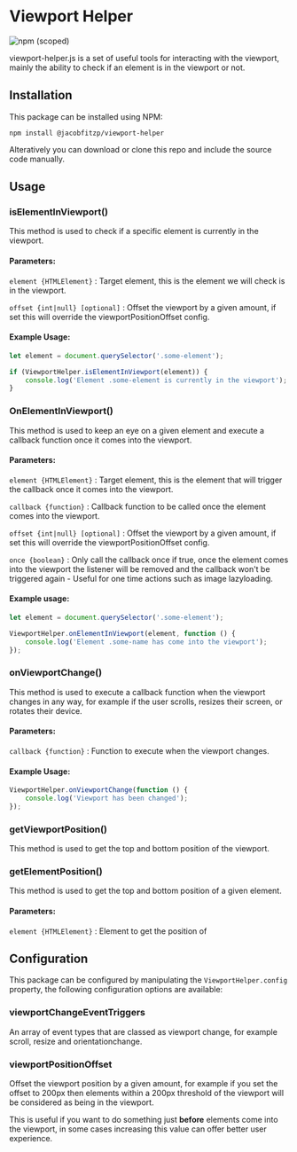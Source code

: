 <h1>Viewport Helper</h1>

![npm (scoped)](https://img.shields.io/npm/v/@jacobfitzp/viewport-helper)

viewport-helper.js is a set of useful tools for interacting with the viewport, mainly the ability to check if an element is in the viewport or not.

## Installation

This package can be installed using NPM:

```
npm install @jacobfitzp/viewport-helper
```

Alteratively you can download or clone this repo and include the source code manually.

## Usage

### isElementInViewport()

This method is used to check if a specific element is currently in the viewport.

#### Parameters:

`element {HTMLElement}` : Target element, this is the element we will check is in the viewport.

`offset {int|null} [optional]` : Offset the viewport by a given amount, if set this will override the viewportPositionOffset config.

#### Example Usage:

```javascript
let element = document.querySelector('.some-element');

if (ViewportHelper.isElementInViewport(element)) {
    console.log('Element .some-element is currently in the viewport');
}
```

### OnElementInViewport()

This method is used to keep an eye on a given element and execute a callback function once it comes into the viewport.

#### Parameters:

`element {HTMLElement}` : Target element, this is the element that will trigger the callback once it comes into the viewport.

`callback {function}` : Callback function to be called once the element comes into the viewport.

`offset {int|null} [optional]` : Offset the viewport by a given amount, if set this will override the viewportPositionOffset config.

`once {boolean}` : Only call the callback once if true, once the element comes into the viewport the listener will be removed and the callback won't be triggered again - Useful for one time actions such as image lazyloading.

#### Example usage:
```javascript
let element = document.querySelector('.some-element');

ViewportHelper.onElementInViewport(element, function () {
    console.log('Element .some-name has come into the viewport');
});
```

### onViewportChange()

This method is used to execute a callback function when the viewport changes in any way, for example if the user scrolls, resizes their screen, or rotates their device.

#### Parameters:

`callback {function}` : Function to execute when the viewport changes.

#### Example Usage:

```javascript
ViewportHelper.onViewportChange(function () {
    console.log('Viewport has been changed');
});
```

### getViewportPosition()

This method is used to get the top and bottom position of the viewport.

### getElementPosition()

This method is used to get the top and bottom position of a given element.

#### Parameters:

`element {HTMLElement}` : Element to get the position of

## Configuration

This package can be configured by manipulating the `ViewportHelper.config` property, the following configuration options are available:

### viewportChangeEventTriggers

An array of event types that are classed as viewport change, for example scroll, resize and orientationchange.

### viewportPositionOffset

Offset the viewport position by a given amount, for example if you set the offset to 200px then elements within a 200px threshold of the viewport will be considered as being in the viewport.

This is useful if you want to do something just **before** elements come into the viewport, in some cases increasing this value can offer better user experience.
